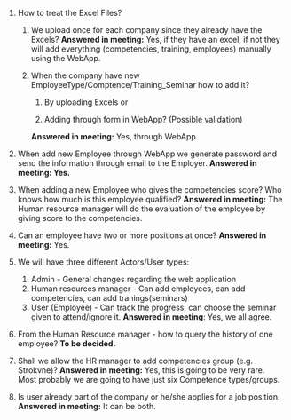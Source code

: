 1. How to treat the Excel Files?
    1. We upload once for each company since they already have the Excels? 
      **Answered in meeting:** Yes, if they have an excel, if not they will add everything (competencies, training, employees) manually using the WebApp.

    2. When the company have new EmployeeType/Comptence/Training_Seminar how to add it? 
        1. By uploading Excels or 

        2. Adding through form in WebApp? (Possible validation) 

          **Answered in meeting:** Yes, through WebApp.

2. When add new Employee through WebApp we generate password and send the information through email to the Employer. 
  **Answered in meeting: Yes.**


3. When adding a new Employee who gives the competencies score? Who knows how much is this employee qualified? 
  **Answered in meeting:** The Human resource manager will do the evaluation of the employee by giving score to the competencies.

4. Can an employee have two or more positions at once?
  **Answered in meeting:** Yes.

5. We will have three different Actors/User types:
    1. Admin - General changes regarding the web application
    2. Human resources manager - Can add employees, can add competencies, can add tranings(seminars)
    3. User (Employee) - Can track the progress, can choose the seminar given to attend/ignore it.
      **Answered in meeting**: Yes, we all agree.

6. From the Human Resource manager - how to query the history of one employee?
  **To be decided.**

7. Shall we allow the HR manager to add competencies group (e.g. Strokvne)?
  **Answered in meeting:** Yes, this is going to be very rare. Most probably we are going to have just six Competence types/groups. 

8. Is user already part of the company or he/she applies for a job position.
  **Answered in meeting:** It can be both. 